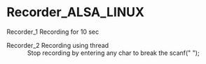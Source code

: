 # Recorder_ALSA_LINUX

Recorder_1  Recording for 10 sec  
            
Recorder_2  Recording using thread <br />
&nbsp;&nbsp;&nbsp;&nbsp;&nbsp;&nbsp;&nbsp;&nbsp;&nbsp;&nbsp;&nbsp;&nbsp;Stop recording by entering any char to break the scanf(" ");
